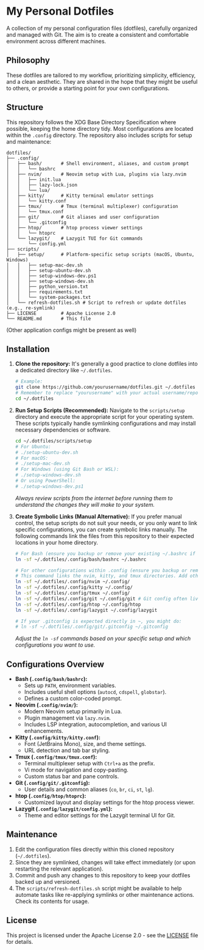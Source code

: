 # My Personal Dotfiles

A collection of my personal configuration files (dotfiles), carefully organized and managed with Git. The aim is to create a consistent and comfortable environment across different machines.

## Philosophy

These dotfiles are tailored to my workflow, prioritizing simplicity, efficiency, and a clean aesthetic. They are shared in the hope that they might be useful to others, or provide a starting point for your own configurations.

## Structure

This repository follows the XDG Base Directory Specification where possible, keeping the home directory tidy. Most configurations are located within the `.config` directory. The repository also includes scripts for setup and maintenance:

```text
dotfiles/
├── .config/
│   ├── bash/       # Shell environment, aliases, and custom prompt
│   │   └── bashrc
│   ├── nvim/       # Neovim setup with Lua, plugins via lazy.nvim
│   │   ├── init.lua
│   │   ├── lazy-lock.json
│   │   └── lua/
│   ├── kitty/      # Kitty terminal emulator settings
│   │   └── kitty.conf
│   ├── tmux/       # Tmux (terminal multiplexer) configuration
│   │   └── tmux.conf
│   ├── git/        # Git aliases and user configuration
│   │   └── .gitconfig
│   ├── htop/       # htop process viewer settings
│   │   └── htoprc
│   └── lazygit/    # Lazygit TUI for Git commands
│       └── config.yml
├── scripts/
│   ├── setup/      # Platform-specific setup scripts (macOS, Ubuntu, Windows)
│   │   ├── setup-mac-dev.sh
│   │   ├── setup-ubuntu-dev.sh
│   │   ├── setup-windows-dev.ps1
│   │   ├── setup-windows-dev.sh
│   │   ├── python_version.txt
│   │   ├── requirements.txt
│   │   └── system-packages.txt
│   └── refresh-dotfiles.sh # Script to refresh or update dotfiles (e.g., re-symlink)
├── LICENSE         # Apache License 2.0
└── README.md       # This file
```

(Other application configs might be present as well)

## Installation

1.  **Clone the repository:**
    It's generally a good practice to clone dotfiles into a dedicated directory like `~/.dotfiles`.

    ```bash
    # Example:
    git clone https://github.com/yourusername/dotfiles.git ~/.dotfiles
    # Remember to replace "yourusername" with your actual username/repo!
    cd ~/.dotfiles
    ```

2.  **Run Setup Scripts (Recommended):**
    Navigate to the `scripts/setup` directory and execute the appropriate script for your operating system. These scripts typically handle symlinking configurations and may install necessary dependencies or software.

    ```bash
    cd ~/.dotfiles/scripts/setup
    # For Ubuntu:
    # ./setup-ubuntu-dev.sh
    # For macOS:
    # ./setup-mac-dev.sh
    # For Windows (using Git Bash or WSL):
    # ./setup-windows-dev.sh
    # Or using PowerShell:
    # ./setup-windows-dev.ps1
    ```

    _Always review scripts from the internet before running them to understand the changes they will make to your system._

3.  **Create Symbolic Links (Manual Alternative):**
    If you prefer manual control, the setup scripts do not suit your needs, or you only want to link specific configurations, you can create symbolic links manually. The following commands link the files from this repository to their expected locations in your home directory.

    ```bash
    # For Bash (ensure you backup or remove your existing ~/.bashrc if needed)
    ln -sf ~/.dotfiles/.config/bash/bashrc ~/.bashrc

    # For other configurations within .config (ensure you backup or remove existing configs)
    # This command links the nvim, kitty, and tmux directories. Add other directories as needed.
    ln -sf ~/.dotfiles/.config/nvim ~/.config/
    ln -sf ~/.dotfiles/.config/kitty ~/.config/
    ln -sf ~/.dotfiles/.config/tmux ~/.config/
    ln -sf ~/.dotfiles/.config/git ~/.config/git # Git config often lives in ~/.config/git
    ln -sf ~/.dotfiles/.config/htop ~/.config/htop
    ln -sf ~/.dotfiles/.config/lazygit ~/.config/lazygit

    # If your .gitconfig is expected directly in ~, you might do:
    # ln -sf ~/.dotfiles/.config/git/.gitconfig ~/.gitconfig
    ```

    _Adjust the `ln -sf` commands based on your specific setup and which configurations you want to use._

## Configurations Overview

- **Bash (`.config/bash/bashrc`):**
  - Sets up `PATH`, environment variables.
  - Includes useful shell options (`autocd`, `cdspell`, `globstar`).
  - Defines a custom color-coded prompt.
- **Neovim (`.config/nvim/`):**
  - Modern Neovim setup primarily in Lua.
  - Plugin management via `lazy.nvim`.
  - Includes LSP integration, autocompletion, and various UI enhancements.
- **Kitty (`.config/kitty/kitty.conf`):**
  - Font (JetBrains Mono), size, and theme settings.
  - URL detection and tab bar styling.
- **Tmux (`.config/tmux/tmux.conf`):**
  - Terminal multiplexer setup with `Ctrl+a` as the prefix.
  - Vi mode for navigation and copy-pasting.
  - Custom status bar and pane controls.
- **Git (`.config/git/.gitconfig`):**
  - User details and common aliases (`co`, `br`, `ci`, `st`, `lg`).
- **htop (`.config/htop/htoprc`):**
  - Customized layout and display settings for the htop process viewer.
- **Lazygit (`.config/lazygit/config.yml`):**
  - Theme and editor settings for the Lazygit terminal UI for Git.

## Maintenance

1. Edit the configuration files directly within this cloned repository (`~/.dotfiles`).
2. Since they are symlinked, changes will take effect immediately (or upon restarting the relevant application).
3. Commit and push any changes to this repository to keep your dotfiles backed up and versioned.
4. The `scripts/refresh-dotfiles.sh` script might be available to help automate tasks like re-applying symlinks or other maintenance actions. Check its contents for usage.

## License

This project is licensed under the Apache License 2.0 - see the [LICENSE](LICENSE) file for details.
